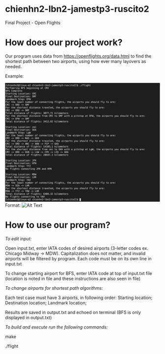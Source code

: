 # chienhn2-lbn2-jamestp3-ruscito2
Final Project - Open Flights

# How does our project work?
Our program uses data from https://openflights.org/data.html to find the shortest path between two airports, using how ever many layovers as needed.

Example:

![GitHub Logo](/images/example.png)
Format: ![Alt Text](url)

# How to use our program?
*To edit input:*

Open input.txt, enter IATA codes of desired airports (3-letter codes ex. Chicago Midway -> MDW).
Capitalization does not matter, and invalid airports will be filtered by program.
Each code must be on its own line in input.txt

To change starting airport for BFS, enter IATA code at top of input.txt file
(location is noted in file and these instructions are also seen in file)

*To change airports for shortest path algorithms:*

Each test case must have 3 airports, in following order:
Starting location;
Destination location;
Landmark location;

Results are saved in output.txt and echoed on terminal (BFS is only displayed in output.txt)

*To build and execute run the following commands:*

make

./flight
